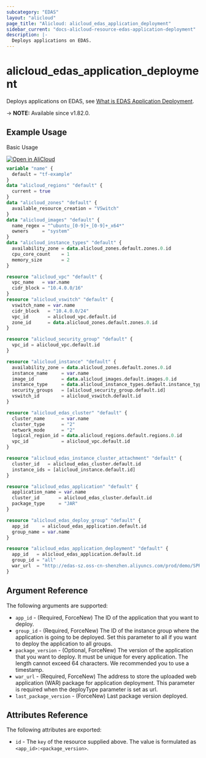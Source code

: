 ```yaml
---
subcategory: "EDAS"
layout: "alicloud"
page_title: "Alicloud: alicloud_edas_application_deployment"
sidebar_current: "docs-alicloud-resource-edas-application-deployment"
description: |-
  Deploys applications on EDAS.
---
```


# alicloud_edas_application_deployment

Deploys applications on EDAS, see [What is EDAS Application Deployment](https://www.alibabacloud.com/help/en/edas/developer-reference/api-edas-2017-08-01-deployapplication).

-> **NOTE:** Available since v1.82.0.

## Example Usage

Basic Usage

<div style="display: block;margin-bottom: 40px;"><div class="oics-button" style="float: right;position: absolute;margin-bottom: 10px;">
  <a href="https://api.aliyun.com/terraform?resource=alicloud_edas_application_deployment&exampleId=03e1f9f1-0a49-39ac-eb0f-ce23e22794fd3a50b68d&activeTab=example&spm=docs.r.edas_application_deployment.0.03e1f9f10a&intl_lang=EN_US" target="_blank">
    <img alt="Open in AliCloud" src="https://img.alicdn.com/imgextra/i1/O1CN01hjjqXv1uYUlY56FyX_!!6000000006049-55-tps-254-36.svg" style="max-height: 44px; max-width: 100%;">
  </a>
</div></div>

```terraform
variable "name" {
  default = "tf-example"
}
data "alicloud_regions" "default" {
  current = true
}
data "alicloud_zones" "default" {
  available_resource_creation = "VSwitch"
}
data "alicloud_images" "default" {
  name_regex = "^ubuntu_[0-9]+_[0-9]+_x64*"
  owners     = "system"
}
data "alicloud_instance_types" "default" {
  availability_zone = data.alicloud_zones.default.zones.0.id
  cpu_core_count    = 1
  memory_size       = 2
}

resource "alicloud_vpc" "default" {
  vpc_name   = var.name
  cidr_block = "10.4.0.0/16"
}
resource "alicloud_vswitch" "default" {
  vswitch_name = var.name
  cidr_block   = "10.4.0.0/24"
  vpc_id       = alicloud_vpc.default.id
  zone_id      = data.alicloud_zones.default.zones.0.id
}

resource "alicloud_security_group" "default" {
  vpc_id = alicloud_vpc.default.id
}

resource "alicloud_instance" "default" {
  availability_zone = data.alicloud_zones.default.zones.0.id
  instance_name     = var.name
  image_id          = data.alicloud_images.default.images.0.id
  instance_type     = data.alicloud_instance_types.default.instance_types.0.id
  security_groups   = [alicloud_security_group.default.id]
  vswitch_id        = alicloud_vswitch.default.id
}

resource "alicloud_edas_cluster" "default" {
  cluster_name      = var.name
  cluster_type      = "2"
  network_mode      = "2"
  logical_region_id = data.alicloud_regions.default.regions.0.id
  vpc_id            = alicloud_vpc.default.id
}

resource "alicloud_edas_instance_cluster_attachment" "default" {
  cluster_id   = alicloud_edas_cluster.default.id
  instance_ids = [alicloud_instance.default.id]
}

resource "alicloud_edas_application" "default" {
  application_name = var.name
  cluster_id       = alicloud_edas_cluster.default.id
  package_type     = "JAR"
}

resource "alicloud_edas_deploy_group" "default" {
  app_id     = alicloud_edas_application.default.id
  group_name = var.name
}

resource "alicloud_edas_application_deployment" "default" {
  app_id   = alicloud_edas_application.default.id
  group_id = "all"
  war_url  = "http://edas-sz.oss-cn-shenzhen.aliyuncs.com/prod/demo/SPRING_CLOUD_CONSUMER.jar"
}
```

## Argument Reference

The following arguments are supported:

* `app_id` - (Required, ForceNew) The ID of the application that you want to deploy.
* `group_id` - (Required, ForceNew) The ID of the instance group where the application is going to be deployed. Set this parameter to all if you want to deploy the application to all groups.
* `package_version` - (Optional, ForceNew) The version of the application that you want to deploy. It must be unique for every application. The length cannot exceed 64 characters. We recommended you to use a timestamp.
* `war_url` - (Required, ForceNew) The address to store the uploaded web application (WAR) package for application deployment. This parameter is required when the deployType parameter is set as url.
* `last_package_version` - (ForceNew) Last package version deployed.

## Attributes Reference

The following attributes are exported:

* `id` - The `key` of the resource supplied above. The value is formulated as `<app_id>:<package_version>`.


